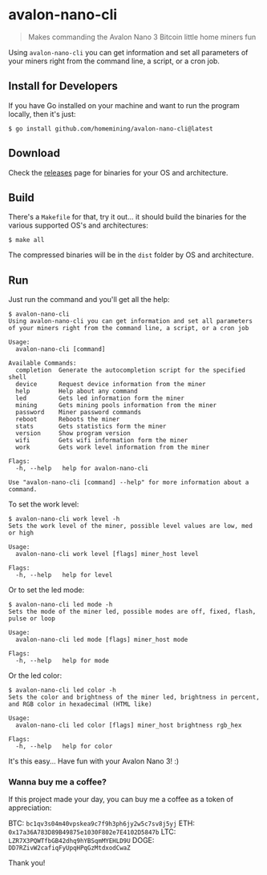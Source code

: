 # avalon-nano-cli

> Makes commanding the Avalon Nano 3 Bitcoin little home miners fun

Using `avalon-nano-cli` you can get information and set all parameters of your miners right from the command line, a script, or a cron job.

## Install for Developers

If you have Go installed on your machine and want to run the program locally, then it's just:

```
$ go install github.com/homemining/avalon-nano-cli@latest
```

## Download

Check the [releases](https://github.com/homemining/avalon-nano-cli/releases) page for binaries for your OS and architecture.

## Build

There's a `Makefile` for that, try it out... it should build the binaries for the various supported OS's and architectures:

```
$ make all
```

The compressed binaries will be in the `dist` folder by OS and architecture.

## Run

Just run the command and you'll get all the help:

```
$ avalon-nano-cli
Using avalon-nano-cli you can get information and set all parameters of your miners right from the command line, a script, or a cron job

Usage:
  avalon-nano-cli [command]

Available Commands:
  completion  Generate the autocompletion script for the specified shell
  device      Request device information from the miner
  help        Help about any command
  led         Gets led information form the miner
  mining      Gets mining pools information from the miner
  password    Miner password commands
  reboot      Reboots the miner
  stats       Gets statistics form the miner
  version     Show program version
  wifi        Gets wifi information form the miner
  work        Gets work level information from the miner

Flags:
  -h, --help   help for avalon-nano-cli

Use "avalon-nano-cli [command] --help" for more information about a command.
```

To set the work level:

```
$ avalon-nano-cli work level -h
Sets the work level of the miner, possible level values are low, med or high

Usage:
  avalon-nano-cli work level [flags] miner_host level

Flags:
  -h, --help   help for level
```

Or to set the led mode:

```
$ avalon-nano-cli led mode -h
Sets the mode of the miner led, possible modes are off, fixed, flash, pulse or loop

Usage:
  avalon-nano-cli led mode [flags] miner_host mode

Flags:
  -h, --help   help for mode
```

Or the led color:

```
$ avalon-nano-cli led color -h
Sets the color and brightness of the miner led, brightness in percent, and RGB color in hexadecimal (HTML like)

Usage:
  avalon-nano-cli led color [flags] miner_host brightness rgb_hex

Flags:
  -h, --help   help for color
```

It's this easy... Have fun with your Avalon Nano 3! :)

### Wanna buy me a coffee?

If this project made your day, you can buy me a coffee as a token of appreciation:

BTC:  `bc1qv3s04m40vpskea9c7f9h3ph6jy2w5c7sv8j5yj`
ETH:  `0x17a36A783D89B49875e1030F802e7E4102D5847b`
LTC:  `LZR7X3PQWTfbGB42dhq9hYBSqmMYEHLD9U`
DOGE: `DD7RZivW2cafiqFyUpqHPqGzMtdxodCwaZ`

Thank you!
